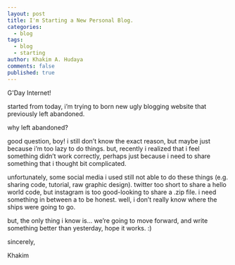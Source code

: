 ```yaml
---
layout: post
title: I'm Starting a New Personal Blog.
categories:
  - blog
tags:
  - blog
  - starting
author: Khakim A. Hudaya
comments: false
published: true
---
```


G'Day Internet!

started from today, i’m trying to born new ugly blogging website that previously left abandoned.

why left abandoned?

good question, boy! i still don’t know the exact reason, but maybe just because i’m too lazy to do things. but, recently i realized that i feel something didn’t work correctly, perhaps just because i need to share something that i thought bit complicated. 

unfortunately, some social media i used still not able to do these things (e.g. sharing code, tutorial, raw graphic design). twitter too short to share a hello world code, but instagram is too good-looking to share a .zip file. i need something in between a to be honest.
well, i don’t really know where the ships were going to go. 

but, the only thing i know is… we’re going to move forward, and write something better than yesterday, hope it works. :)



sincerely,

Khakim
